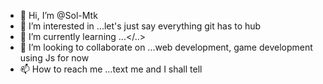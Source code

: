 - 👋 Hi, I’m @Sol-Mtk
- 👀 I’m interested in ...let's just say everything git has to hub
- 🌱 I’m currently learning ...</..>
- 💞️ I’m looking to collaborate on ...web development, game development using Js for now 
- 📫 How to reach me ...text me and I shall tell


<!---
Sol-Mtk/Sol-Mtk is a ✨ special ✨ repository because its `README.md` (this file) appears on your GitHub profile.
You can click the Preview link to take a look at your changes.
--->
